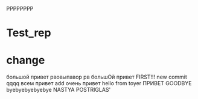 РРРРРРРР
# Test_rep
# change
большой привет
рвовыпавор
рв
большOй привет
FIRST!!!
new commit
qqqq
всем привет
add
очень привет
hello from toyer
ПРИВЕТ
GOODBYE
byebyebyebyebye
NASTYA POSTRIGLAS'
